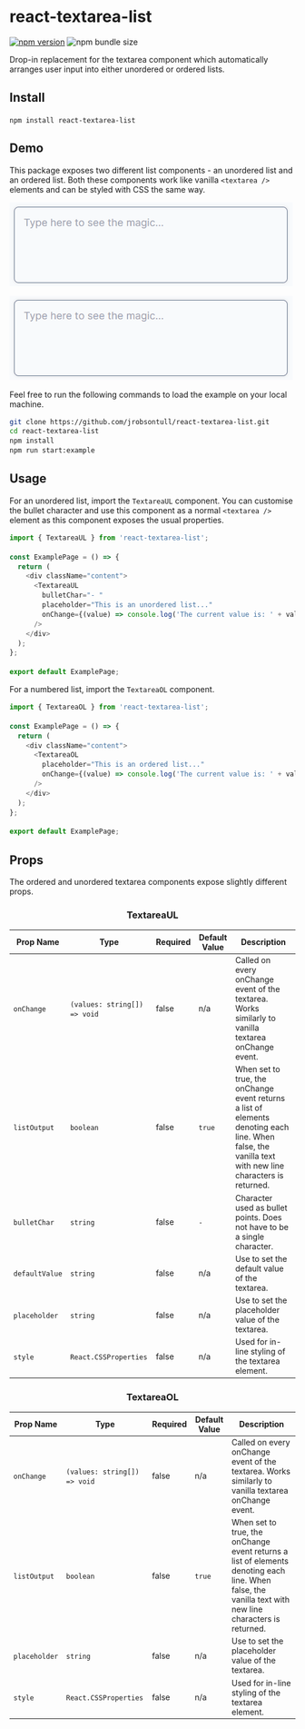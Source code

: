 # react-textarea-list

[![npm version](https://badge.fury.io/js/react-textarea-list.svg)](https://badge.fury.io/js/react-textarea-list)
![npm bundle size](https://img.shields.io/bundlephobia/min/react-textarea-list)

Drop-in replacement for the textarea component which automatically arranges user input into either unordered or ordered lists.

## Install

`npm install react-textarea-list`

## Demo

This package exposes two different list components - an unordered list and an ordered list. Both these components work like vanilla `<textarea />` elements and can be styled with CSS the same way.

![](.images/textarea_ul.gif)

![](.images/textarea_ol.gif)

Feel free to run the following commands to load the example on your local machine.

```bash
git clone https://github.com/jrobsontull/react-textarea-list.git
cd react-textarea-list
npm install
npm run start:example
```

## Usage

For an unordered list, import the `TextareaUL` component. You can customise the bullet character and use this component as a normal `<textarea />` element as this component exposes the usual properties.

```javascript
import { TextareaUL } from 'react-textarea-list';

const ExamplePage = () => {
  return (
    <div className="content">
      <TextareaUL
        bulletChar="- "
        placeholder="This is an unordered list..."
        onChange={(value) => console.log('The current value is: ' + value)}
      />
    </div>
  );
};

export default ExamplePage;
```

For a numbered list, import the `TextareaOL` component.

```javascript
import { TextareaOL } from 'react-textarea-list';

const ExamplePage = () => {
  return (
    <div className="content">
      <TextareaOL
        placeholder="This is an ordered list..."
        onChange={(value) => console.log('The current value is: ' + value)}
      />
    </div>
  );
};

export default ExamplePage;
```

## Props

The ordered and unordered textarea components expose slightly different props.

<h3 align="center" >TextareaUL</h3>

| Prop Name      | Type                         | Required | Default Value | Description                                                                                                                                            |
| -------------- | ---------------------------- | -------- | ------------- | ------------------------------------------------------------------------------------------------------------------------------------------------------ |
| `onChange`     | `(values: string[]) => void` | false    | n/a           | Called on every onChange event of the textarea. Works similarly to vanilla textarea onChange event.                                                    |
| `listOutput`   | `boolean`                    | false    | `true`        | When set to true, the onChange event returns a list of elements denoting each line. When false, the vanilla text with new line characters is returned. |
| `bulletChar`   | `string`                     | false    | `-`           | Character used as bullet points. Does not have to be a single character.                                                                               |
| `defaultValue` | `string`                     | false    | n/a           | Use to set the default value of the textarea.                                                                                                          |
| `placeholder`  | `string`                     | false    | n/a           | Use to set the placeholder value of the textarea.                                                                                                      |
| `style`        | `React.CSSProperties`        | false    | n/a           | Used for in-line styling of the textarea element.                                                                                                      |

<h3 align="center" >TextareaOL</h3>

| Prop Name     | Type                         | Required | Default Value | Description                                                                                                                                            |
| ------------- | ---------------------------- | -------- | ------------- | ------------------------------------------------------------------------------------------------------------------------------------------------------ |
| `onChange`    | `(values: string[]) => void` | false    | n/a           | Called on every onChange event of the textarea. Works similarly to vanilla textarea onChange event.                                                    |
| `listOutput`  | `boolean`                    | false    | `true`        | When set to true, the onChange event returns a list of elements denoting each line. When false, the vanilla text with new line characters is returned. |
| `placeholder` | `string`                     | false    | n/a           | Use to set the placeholder value of the textarea.                                                                                                      |
| `style`       | `React.CSSProperties`        | false    | n/a           | Used for in-line styling of the textarea element.                                                                                                      |
